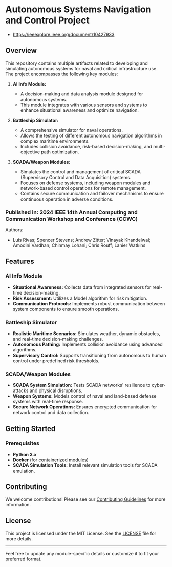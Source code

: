 # Autonomous Systems Navigation and Control Project
- https://ieeexplore.ieee.org/document/10427933

## Overview

This repository contains multiple artifacts related to developing and simulating autonomous systems for naval and critical infrastructure use. The project encompasses the following key modules:

1. **AI Info Module:** 
   - A decision-making and data analysis module designed for autonomous systems.
   - This module integrates with various sensors and systems to enhance situational awareness and optimize navigation.
  
2. **Battleship Simulator:**
   - A comprehensive simulator for naval operations.
   - Allows the testing of different autonomous navigation algorithms in complex maritime environments.
   - Includes collision avoidance, risk-based decision-making, and multi-objective path optimization.

3. **SCADA/Weapon Modules:**
   - Simulates the control and management of critical SCADA (Supervisory Control and Data Acquisition) systems.
   - Focuses on defense systems, including weapon modules and network-based control operations for remote management.
   - Contains secure communication and failover mechanisms to ensure continuous operation in adverse conditions.

### Published in: 2024 IEEE 14th Annual Computing and Communication Workshop and Conference (CCWC)
Authors: 
- Luis Rivas; Spencer Stevens; Andrew Zitter; Vinayak Khandelwal; Amodini Vardhan; Chinmay Lohani; Chris Rouff; Lanier Watkins

## Features

### AI Info Module
- **Situational Awareness:** Collects data from integrated sensors for real-time decision-making.
- **Risk Assessment:** Utilizes a Model algorithm for risk mitigation.
- **Communication Protocols:** Implements robust communication between system components to ensure smooth operations.

### Battleship Simulator
- **Realistic Maritime Scenarios:** Simulates weather, dynamic obstacles, and real-time decision-making challenges.
- **Autonomous Pathing:** Implements collision avoidance using advanced algorithms.
- **Supervisory Control:** Supports transitioning from autonomous to human control under predefined risk thresholds.

### SCADA/Weapon Modules
- **SCADA System Simulation:** Tests SCADA networks' resilience to cyber-attacks and physical disruptions.
- **Weapon Systems:** Models control of naval and land-based defense systems with real-time response.
- **Secure Network Operations:** Ensures encrypted communication for network control and data collection.

## Getting Started

### Prerequisites
- **Python 3.x**
- **Docker** (for containerized modules)
- **SCADA Simulation Tools:** Install relevant simulation tools for SCADA emulation.

## Contributing
We welcome contributions! Please see our [Contributing Guidelines](CONTRIBUTING.md) for more information.

## License
This project is licensed under the MIT License. See the [LICENSE](LICENSE) file for more details.

---

Feel free to update any module-specific details or customize it to fit your preferred format.
